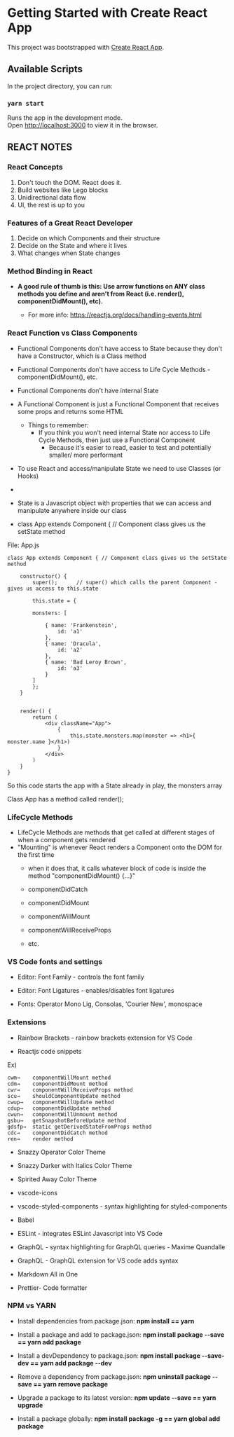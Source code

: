 # Getting Started with Create React App

This project was bootstrapped with [Create React App](https://github.com/facebook/create-react-app).

## Available Scripts

In the project directory, you can run:

### `yarn start`

Runs the app in the development mode.\
Open [http://localhost:3000](http://localhost:3000) to view it in the browser.

## REACT NOTES

### React Concepts

1. Don't touch the DOM. React does it.
2. Build websites like Lego blocks
3. Unidirectional data flow
4. UI, the rest is up to you

### Features of a Great React Developer

1. Decide on which Components and their structure
2. Decide on the State and where it lives
3. What changes when State changes

### Method Binding in React
- **A good rule of thumb is this: Use arrow functions on ANY class methods you define and aren't from React (i.e. render(), componentDidMount(), etc).**

    - For more info: https://reactjs.org/docs/handling-events.html

### React Function vs Class Components

- Functional Components don't have access to State because they don't have a Constructor, which is a Class method
- Functional Components don't have access to Life Cycle Methods - componentDidMount(), etc.
- Functional Components don't have internal State

- A Functional Component is just a Functional Component that receives some props and returns some HTML
    - Things to remember:
        - If you think you won't need internal State nor access to Life Cycle Methods, then just use a Functional Component
            - Because it's easier to read, easier to test and potentially smaller/ more performant

- To use React and access/manipulate State we need to use Classes (or Hooks)
- 
- State is a Javascript object with properties that we can access and manipulate anywhere inside our class

- class App extends Component { // Component class gives us the setState method

File: App.js

    class App extends Component { // Component class gives us the setState method

        constructor() {
            super();      // super() which calls the parent Component - gives us access to this.state

            this.state = {
            
            monsters: [
                
                { name: 'Frankenstein',
                    id: 'a1'
                },
                { name: 'Dracula',
                    id: 'a2'
                },
                { name: 'Bad Leroy Brown',
                    id: 'a3'
                }
            ]
            };
        }


        render() {
            return (
                <div className="App">
                    {
                        this.state.monsters.map(monster => <h1>{ monster.name }</h1>)
                    }
                </div>
            )
        }
    }

So this code starts the app with a State already in play, the monsters array

Class App has a method called render();


### LifeCycle Methods
- LifeCycle Methods are methods that get called at different stages of when a component gets rendered
- "Mounting" is whenever React renders a Component onto the DOM for the first time
    - when it does that, it calls whatever block of code is inside the method "componentDidMount() {...}"


    - componentDidCatch
    - componentDidMount
    - componentWillMount
    - componentWillReceiveProps
    - etc.


### VS Code fonts and settings

- Editor: Font Family - controls the font family

- Editor: Font Ligatures - enables/disables font ligatures

- Fonts: Operator Mono Lig, Consolas, 'Courier New', monospace

### Extensions

- Rainbow Brackets - rainbow brackets extension for VS Code

- Reactjs code snippets

Ex)

    cwm→	componentWillMount method
    cdm→	componentDidMount method
    cwr→	componentWillReceiveProps method
    scu→	shouldComponentUpdate method
    cwup→	componentWillUpdate method
    cdup→	componentDidUpdate method
    cwun→	componentWillUnmount method
    gsbu→	getSnapshotBeforeUpdate method
    gdsfp→	static getDerivedStateFromProps method
    cdc→	componentDidCatch method
    ren→	render method

- Snazzy Operator Color Theme

- Snazzy Darker with Italics Color Theme

- Spirited Away Color Theme

- vscode-icons

- vscode-styled-components - syntax highlighting for styled-components

- Babel

- ESLint - integrates ESLint Javascript into VS Code

- GraphQL - syntax highlighting for GraphQL queries - Maxime Quandalle

- GraphQL - GraphQL extension for VS code adds syntax

- Markdown All in One

- Prettier- Code formatter


### NPM vs YARN

- Install dependencies from package.json: **npm install == yarn**

- Install a package and add to package.json: **npm install package --save == yarn add package**

- Install a devDependency to package.json: **npm install package --save-dev == yarn add package --dev**

- Remove a dependency from package.json: **npm uninstall package --save == yarn remove package**

- Upgrade a package to its latest version: **npm update --save == yarn upgrade**

- Install a package globally: **npm install package -g == yarn global add package**


